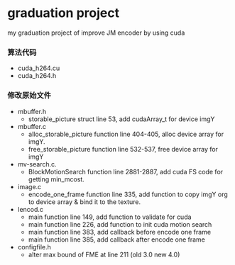 graduation project
==================

my graduation project of improve JM encoder by using cuda

### 算法代码

* cuda\_h264.cu
* cuda\_h264.h

### 修改原始文件

* mbuffer.h
	* storable_picture struct line 53, add cudaArray_t for device imgY
* mbuffer.c 
	* alloc\_storable\_picture function line 404-405, alloc device array for imgY.
   	* free\_storable\_picture function line 532-537, free device array for imgY
* mv-search.c.
	* BlockMotionSearch function line 2881-2887, add cuda FS code for getting min_mcost.
* image.c
	* encode_one_frame function line 335, add function to copy imgY org to device array & bind it to the texture.
* lencod.c
	* main function line 149, add function to validate for cuda
	* main function line 226, add function to init cuda motion search
	* main function line 383, add callback before encode one frame
	* main function line 385, add callback after encode one frame
* configfile.h
	* alter max bound of FME at line 211 (old 3.0 new 4.0)
